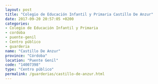 ```yaml
---
layout: post
title: "Colegio de Educación Infantil y Primaria Castillo De Anzur"
date: 2017-09-20 20:57:05 +0200
categories:
- Colegio de Educación Infantil y Primaria
- cordoba
- puente-genil
- Centro público
- guarderia
name: "Castillo De Anzur"
province: "Córdoba"
location: "Puente Genil"
code: "14007398"
type: "Centro público"
permalink: /guarderias/castillo-de-anzur.html
---
```

